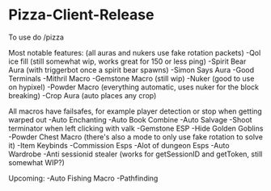 # Pizza-Client-Release

To use do /pizza

Most notable features: (all auras and nukers use fake rotation packets) -Qol ice fill (still somewhat wip, works great for 150 or less ping) -Spirit Bear Aura (with triggerbot once a spirit bear spawns) -Simon Says Aura -Good Terminals -Mithril Macro -Gemstone Macro (still wip) -Nuker (good to use on hypixel) -Powder Macro (everything automatic, uses nuker for the block breaking) -Crop Aura (auto places any crop)

All macros have failsafes, for example player detection or stop when getting warped out -Auto Enchanting -Auto Book Combine -Auto Salvage -Shoot terminator when left clicking with valk -Gemstone ESP -Hide Golden Goblins -Powder Chest Macro (there's also a mode to only use fake rotation to solve it) -Item Keybinds -Commission Esps -Alot of dungeon Esps -Auto Wardrobe -Anti sessionid stealer (works for getSessionID and getToken, still somewhat WIP?)

Upcoming: -Auto Fishing Macro -Pathfinding
